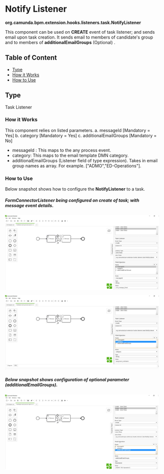 # Notify Listener 

**org.camunda.bpm.extension.hooks.listeners.task.NotifyListener**

This component can be used on **CREATE** event of task listener; and sends email upon task creation.
 It sends email to members of candidate's group and to members of **additionalEmailGroups** (Optional) .
## Table of Content
* [Type](#type)
* [How it Works](#how-it-works)
* [How to Use](#how-to-use)

## Type

Task Listener

### How it Works

This component relies on listed parameters.
a. messageId [Mandatory = Yes]
b. category [Mandatory = Yes]
c. additionalEmailGroups [Mandatory = No]

- messageId : This maps to the any process event.
- category: This maps to the email template DMN category.
- additionalEmailGroups (Listener field of type expression). Takes in email group names as array. For example. ["ADMO","ED-Operations"].

### How to Use

Below snapshot shows how to configure the **NotifyListener** to a task. 

##### FormConnectorListener being configured on create of task; with message event details. 

![Form Connector listener (messageId) - Snapshot](./images/notify-listener-snp1.jpg)

![Form Connector listener (category) - Snapshot](./images/notify-listener-snp2.jpg)

##### Below snapshot shows configuration of optional parameter (additionalEmailGroups).

![Form Connector listener (additionalEmailGroups) - Snapshot](./images/notify-listener-snp3.jpg)
